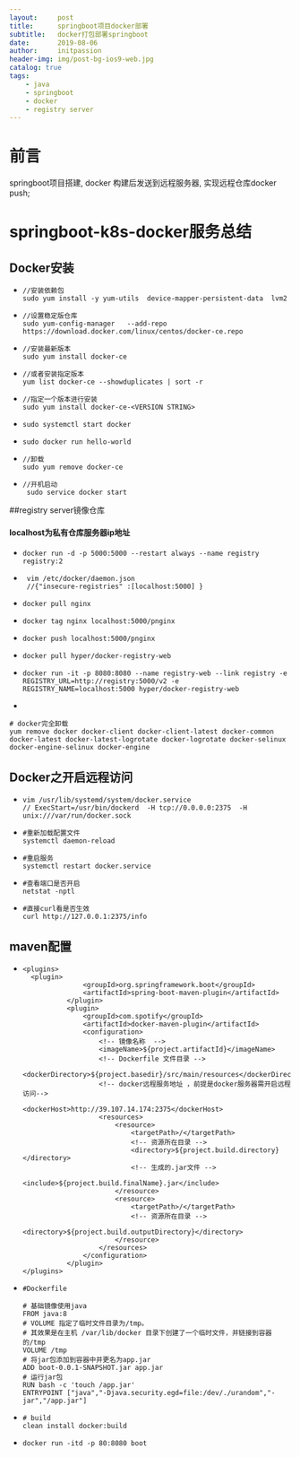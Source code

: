 ```yaml
---
layout:     post
title:      springboot项目docker部署
subtitle:   docker打包部署springboot 
date:       2019-08-06
author:     initpassion
header-img: img/post-bg-ios9-web.jpg
catalog: true
tags:
    - java
    - springboot
    - docker
    - registry server 
---
```


# 前言

springboot项目搭建, docker 构建后发送到远程服务器, 实现远程仓库docker push;


# springboot-k8s-docker服务总结

## Docker安装

- ```
  //安装依赖包
  sudo yum install -y yum-utils  device-mapper-persistent-data  lvm2
  ```

- ```
  //设置稳定版仓库
  sudo yum-config-manager   --add-repo  https://download.docker.com/linux/centos/docker-ce.repo
  ```

- ```
  //安装最新版本
  sudo yum install docker-ce
  ```

- ```
  //或者安装指定版本
  yum list docker-ce --showduplicates | sort -r
  ```

- ```
  //指定一个版本进行安装
  sudo yum install docker-ce-<VERSION STRING>
  ```

- ```
  sudo systemctl start docker
  ```

- ```
  sudo docker run hello-world
  ```

- ```
  //卸载
  sudo yum remove docker-ce
  ```

- ```
  //开机启动
   sudo service docker start
  ```

##registry server镜像仓库

  #### localhost为私有仓库服务器ip地址

- ```
  docker run -d -p 5000:5000 --restart always --name registry registry:2
  ```

- ```
   vim /etc/docker/daemon.json
   //{"insecure-registries" :[localhost:5000] }
  ```

- ```
  docker pull nginx
  ```

- ```
  docker tag nginx localhost:5000/pnginx
  ```

- ```
  docker push localhost:5000/pnginx
  ```

- ```
  docker pull hyper/docker-registry-web
  ```

- ```
  docker run -it -p 8080:8080 --name registry-web --link registry -e REGISTRY_URL=http://registry:5000/v2 -e REGISTRY_NAME=localhost:5000 hyper/docker-registry-web 
  ```
  
- 
```
# docker完全卸载
yum remove docker docker-client docker-client-latest docker-common docker-latest docker-latest-logrotate docker-logrotate docker-selinux docker-engine-selinux docker-engine

```  

## Docker之开启远程访问

- ```
  vim /usr/lib/systemd/system/docker.service
  // ExecStart=/usr/bin/dockerd  -H tcp://0.0.0.0:2375  -H unix:///var/run/docker.sock
  ```

- ```
  #重新加载配置文件
  systemctl daemon-reload 
  ```

- ```
  #重启服务
  systemctl restart docker.service 
  ```

- ```
  #查看端口是否开启
  netstat -nptl
  ```

- ```
  #直接curl看是否生效
  curl http://127.0.0.1:2375/info
  ```

## maven配置

-  ```
   <plugins>
   	 <plugin>
                  <groupId>org.springframework.boot</groupId>
                  <artifactId>spring-boot-maven-plugin</artifactId>
              </plugin>
              <plugin>
                  <groupId>com.spotify</groupId>
                  <artifactId>docker-maven-plugin</artifactId>
                  <configuration>
                      <!-- 镜像名称  -->
                      <imageName>${project.artifactId}</imageName>
                      <!-- Dockerfile 文件目录 -->
                 <dockerDirectory>${project.basedir}/src/main/resources</dockerDirectory>
                      <!-- docker远程服务地址 ，前提是docker服务器需开启远程访问-->
                      <dockerHost>http://39.107.14.174:2375</dockerHost>
                      <resources>
                          <resource>
                              <targetPath>/</targetPath>
                              <!-- 资源所在目录 -->
                              <directory>${project.build.directory}</directory>
                              <!-- 生成的.jar文件 -->
                              <include>${project.build.finalName}.jar</include>
                          </resource>
                          <resource>
                              <targetPath>/</targetPath>
                              <!-- 资源所在目录 -->
                              <directory>${project.build.outputDirectory}</directory>
                          </resource>
                      </resources>
                  </configuration>
              </plugin>
   </plugins>
   ```

- ```
  #Dockerfile
  
  # 基础镜像使用java
  FROM java:8
  # VOLUME 指定了临时文件目录为/tmp。
  # 其效果是在主机 /var/lib/docker 目录下创建了一个临时文件，并链接到容器的/tmp
  VOLUME /tmp
  # 将jar包添加到容器中并更名为app.jar
  ADD boot-0.0.1-SNAPSHOT.jar app.jar
  # 运行jar包
  RUN bash -c 'touch /app.jar'
  ENTRYPOINT ["java","-Djava.security.egd=file:/dev/./urandom","-jar","/app.jar"]
  ```

- ```
  # build
  clean install docker:build
  ```

- ```
  docker run -itd -p 80:8080 boot 
  ```

  